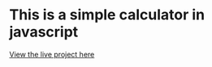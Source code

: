 # This is a simple calculator in javascript

[View the live project here](https://serene-ramanujan-4aa2c8.netlify.app/)

